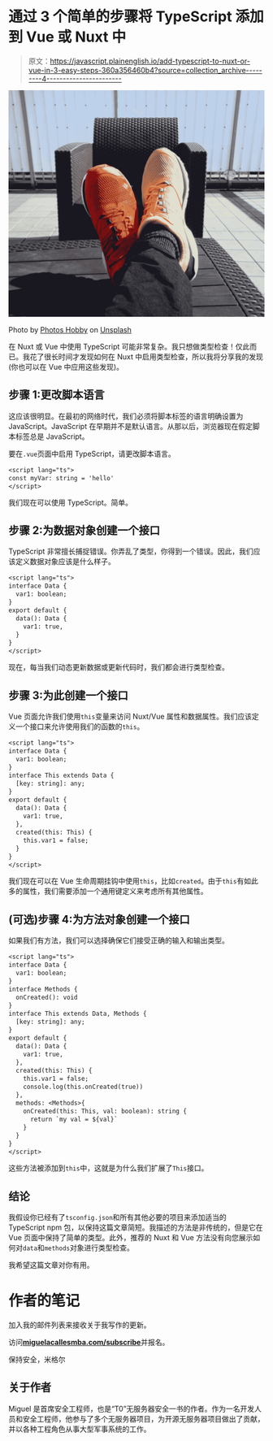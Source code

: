 # 通过 3 个简单的步骤将 TypeScript 添加到 Vue 或 Nuxt 中

> 原文：<https://javascript.plainenglish.io/add-typescript-to-nuxt-or-vue-in-3-easy-steps-360a356460b4?source=collection_archive---------4----------------------->

![](img/73b2f63fcefa959189a1b79e7b8aef81.png)

Photo by [Photos Hobby](https://unsplash.com/@photoshobby?utm_source=medium&utm_medium=referral) on [Unsplash](https://unsplash.com?utm_source=medium&utm_medium=referral)

在 Nuxt 或 Vue 中使用 TypeScript 可能非常复杂。我只想做类型检查！仅此而已。我花了很长时间才发现如何在 Nuxt 中启用类型检查，所以我将分享我的发现(你也可以在 Vue 中应用这些发现)。

## 步骤 1:更改脚本语言

这应该很明显。在最初的网络时代，我们必须将脚本标签的语言明确设置为 JavaScript。JavaScript 在早期并不是默认语言。从那以后，浏览器现在假定脚本标签总是 JavaScript。

要在`.vue`页面中启用 TypeScript，请更改脚本语言。

```
<script lang="ts">
const myVar: string = 'hello'
</script>
```

我们现在可以使用 TypeScript。简单。

## 步骤 2:为数据对象创建一个接口

TypeScript 非常擅长捕捉错误。你弄乱了类型，你得到一个错误。因此，我们应该定义数据对象应该是什么样子。

```
<script lang="ts">
interface Data {
  var1: boolean;
}
export default {
  data(): Data {
    var1: true,
  }
}
</script>
```

现在，每当我们动态更新数据或更新代码时，我们都会进行类型检查。

## 步骤 3:为此创建一个接口

Vue 页面允许我们使用`this`变量来访问 Nuxt/Vue 属性和数据属性。我们应该定义一个接口来允许使用我们的函数的`this`。

```
<script lang="ts">
interface Data {
  var1: boolean;
}
interface This extends Data {
  [key: string]: any;
}
export default {
  data(): Data {
    var1: true,
  },
  created(this: This) {
    this.var1 = false;
  }
}
</script>
```

我们现在可以在 Vue 生命周期挂钩中使用`this`，比如`created`。由于`this`有如此多的属性，我们需要添加一个通用键定义来考虑所有其他属性。

## (可选)步骤 4:为方法对象创建一个接口

如果我们有方法，我们可以选择确保它们接受正确的输入和输出类型。

```
<script lang="ts">
interface Data {
  var1: boolean;
}
interface Methods {
  onCreated(): void
}
interface This extends Data, Methods {
  [key: string]: any;
}
export default {
  data(): Data {
    var1: true,
  },
  created(this: This) {
    this.var1 = false;
    console.log(this.onCreated(true))
  },
  methods: <Methods>{
    onCreated(this: This, val: boolean): string {
      return `my val = ${val}`
    }
  }
}
</script>
```

这些方法被添加到`this`中，这就是为什么我们扩展了`This`接口。

## 结论

我假设你已经有了`tsconfig.json`和所有其他必要的项目来添加适当的 TypeScript npm 包，以保持这篇文章简短。我描述的方法是非传统的，但是它在 Vue 页面中保持了简单的类型。此外，推荐的 Nuxt 和 Vue 方法没有向您展示如何对`data`和`methods`对象进行类型检查。

我希望这篇文章对你有用。

# 作者的笔记

加入我的邮件列表来接收关于我写作的更新。

访问[**miguelacallesmba.com/subscribe**](https://miguelacallesmba.com/subscribe)并报名。

保持安全，米格尔

## 关于作者

Miguel 是首席安全工程师，也是“T0”无服务器安全一书的作者。作为一名开发人员和安全工程师，他参与了多个无服务器项目，为开源无服务器项目做出了贡献，并以各种工程角色从事大型军事系统的工作。